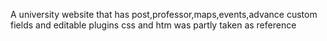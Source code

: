 A university website that has post,professor,maps,events,advance custom fields and editable plugins
css and htm was partly taken as reference
